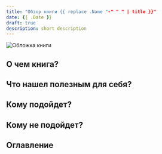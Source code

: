 ```yaml
---
title: "Обзор книги {{ replace .Name "-" " " | title }}"
date: {{ .Date }}
draft: true
description: short description
---
```


![Обложка книги](/assets/images/)

## О чем книга?

## Что нашел полезным для себя?

## Кому подойдет?

## Кому не подойдет?

## Оглавление